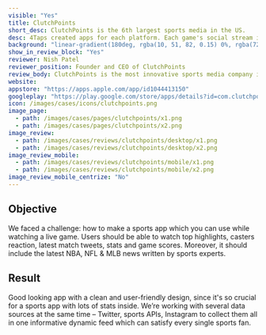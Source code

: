 ```yaml
---
visible: "Yes"
title: ClutchPoints
short_desc: ClutchPoints is the 6th largest sports media in the US.
desc: 4Taps created apps for each platform. Each game's social stream is the new way to follow live sports on-the-go, even if the user is away from the TV.
background: "linear-gradient(180deg, rgba(10, 51, 82, 0.15) 0%, rgba(72, 12, 31, 0.15) 100%)"
show_in_review_block: "Yes"
reviewer: Nish Patel
reviewer_position: Founder and CEO of ClutchPoints
review_body: ClutchPoints is the most innovative sports media company in America, we needed a tech team who would be able to outperform the market as we always do. 4Taps met the expectations to rapidly iterate on our product from the very first release in 2015. They did fantastic job designing, developing our apps and backend for them.
website: 
appstore: "https://apps.apple.com/app/id1044413150"
googleplay: "https://play.google.com/store/apps/details?id=com.clutchpoints.ClutchPoints"
icon: /images/cases/icons/clutchpoints.png
image_page:
  - path: /images/cases/pages/clutchpoints/x1.png
  - path: /images/cases/pages/clutchpoints/x2.png
image_review:
  - path: /images/cases/reviews/clutchpoints/desktop/x1.png
  - path: /images/cases/reviews/clutchpoints/desktop/x2.png
image_review_mobile:
  - path: /images/cases/reviews/clutchpoints/mobile/x1.png
  - path: /images/cases/reviews/clutchpoints/mobile/x2.png
image_review_mobile_centrize: "No"
---
```

## Objective
We faced a challenge: how to make a sports app which you can use while watching a live game. Users should be able to watch top highlights, casters reaction, latest match tweets, stats and game scores. Moreover, it should include the latest NBA, NFL & MLB news written by sports experts.

## Result
Good looking app with a clean and user-friendly design, since it's so crucial for a sports app with lots of stats inside. We’re working with several data sources at the same time – Twitter, sports APIs, Instagram to collect them all in one informative dynamic feed which can satisfy every single sports fan.
